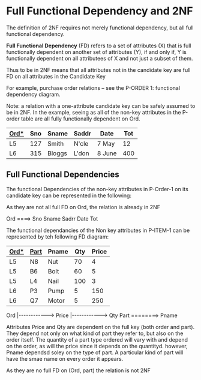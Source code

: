 # Full Functional Dependency and 2NF 

The definition of 2NF requires not merely functional dependency, but all full functional dependency. 

**Full Functional Dependency** (FD) refers to a set of attributes (X) that is full functionally dependent on another set of attributes (Y), if and only if, Y is functionally dependent on all attributees of X and not just a subset of them. 

Thus to be in 2NF means that all attributes not in the candidate key are full FD on all attributes in the Candidate Key

For example, purchase order relations – see the P-ORDER 1: functional dependency diagram. 

Note: a relation with a one-attribute candidate key can be safely assumed to be in 2NF. In the example, seeing as all of the non-key attributes in the P-order table are all fully functionally dependent on Ord. 

| <u>**Ord\***</u> | Sno | Sname  | Saddr  | Date     |  Tot   | 
|------------------|-----|--------|--------|----------|--------|
| L5               | 127 | Smith  | N'cle  | 7 May    | 12     |
| L6               | 315 | Bloggs | L'don  | 8 June   | 400    |

## Full Functional Dependencies

The functional Dependencies of the non-key attributes in P-Order-1 on its candidate key can be represented in the following: 


As they are not all full FD on Ord, the relation is already in 2NF 

Ord ====> Sno
          Sname
          Sadrr
          Date
          Tot

The functional dependancies of the Non key attributes in P-ITEM-1 can be represented by teh following FD diagram: 

|<u>**Ord\***</u>  | <u>Part</u>      | Pname  | Qty      | Price |
|------------------|------------------|--------|----------|-------|
| L5               | N8               | Nut    | 70       | 4     |
| L5               | B6               | Bolt   | 60       | 5     |
| L5               | L4               | Nail   | 100      | 3     |
| L6               | P3               | Pump   | 5        | 150   |
| L6               | Q7               | Motor  | 5        | 250   |

Ord
|------------> Price
|------------>  Qty
Part ========> Pname 

Attributes Price and Qty are dependent on the full key (both order and part). They depend not only on what kind of part they refer to, but also on the order itself. The quantity of a part type ordered will vary with and depend on the order, as will the price since it depends on the quantityd. however, Pname dependsd soley on the type of part. A particular kind of part will have the smae name on every order it appears. 

As they are no full FD on (Ord, part) the relation is not 2NF